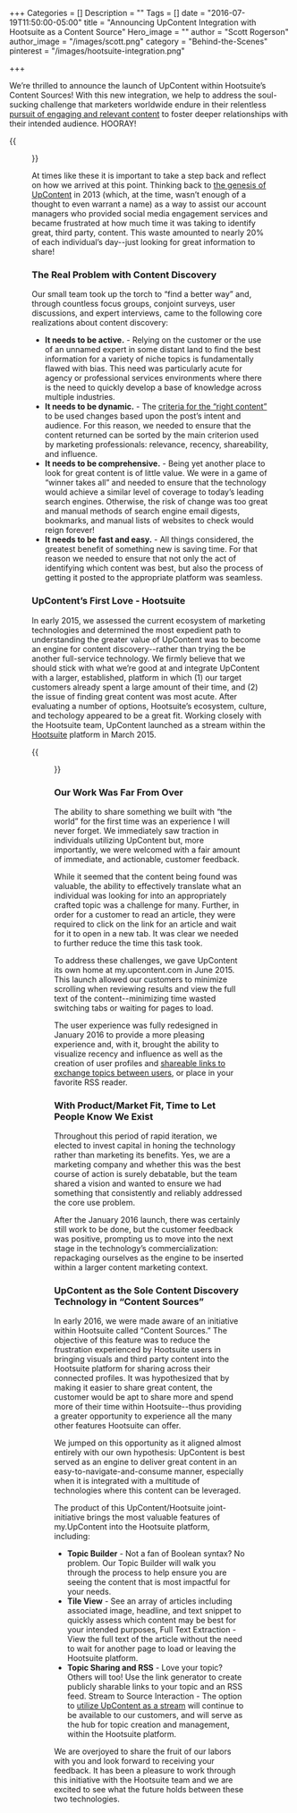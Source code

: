 +++
Categories = []
Description = ""
Tags = []
date = "2016-07-19T11:50:00-05:00"
title = "Announcing UpContent Integration with Hootsuite as a Content Source"
Hero_image = ""
author = "Scott Rogerson"
author_image = "/images/scott.png"
category = "Behind-the-Scenes"
pinterest = "/images/hootsuite-integration.png"

+++

We’re thrilled to announce the launch of UpContent within Hootsuite’s Content Sources! With this new integration, we help to address the soul-sucking challenge that marketers worldwide endure in their relentless [pursuit of engaging and relevant content](https://upcontent.com/post/5-reasons-you-need-content-curation/) to foster deeper relationships with their intended audience.  HOORAY!

{{<figure src="/images/soulmates.png" title="" alt="UpContent & Hootsuite" caption-top="false">}}

At times like these it is important to take a step back and reflect on how we arrived at this point. Thinking back to [the genesis of UpContent](https://upcontent.com/post/navigating-the-foundation-stage/) in 2013 (which, at the time, wasn’t enough of a thought to even warrant a name) as a way to assist our account managers who provided social media engagement services and became frustrated at how much time it was taking to identify great, third party, content. This waste amounted to nearly 20% of each individual’s day--just looking for great information to share!

### The Real Problem with Content Discovery

Our small team took up the torch to “find a better way” and, through countless focus groups, conjoint surveys, user discussions, and expert interviews, came to the following core realizations about content discovery:

- **It needs to be active.** - Relying on the customer or the use of an unnamed expert in some distant land to find the best information for a variety of niche topics is fundamentally flawed with bias. This need was particularly acute for agency or professional services environments where there is the need to quickly develop a base of knowledge across multiple industries.
- **It needs to be dynamic.** - The [criteria for the “right content”](https://upcontent.com/post/how-to-evaluate-content/) to be used changes based upon the post’s intent and audience. For this reason, we needed to ensure that the content returned can be sorted by the main criterion used by marketing professionals: relevance, recency, shareability, and influence.
- **It needs to be comprehensive.** - Being yet another place to look for great content is of little value. We were in a game of “winner takes all” and needed to ensure that the technology would achieve a similar level of coverage to today’s leading search engines. Otherwise, the risk of change was too great and manual methods of search engine email digests, bookmarks, and manual lists of websites to check would reign forever!
- **It needs to be fast and easy.** - All things considered, the greatest benefit of something new is saving time. For that reason we needed to ensure that not only the act of identifying which content was best, but also the process of getting it posted to the appropriate platform was seamless.

### UpContent’s First Love - Hootsuite

In early 2015, we assessed the current ecosystem of marketing technologies and determined the most expedient path to understanding the greater value of UpContent was to become an engine for content discovery--rather than trying the be another full-service technology. We firmly believe that we should stick with what we’re good at and integrate UpContent with a larger, established, platform in which (1) our target customers already spent a large amount of their time, and (2) the issue of finding great content was most acute.
After evaluating a number of options, Hootsuite’s ecosystem, culture, and techology appeared to be a great fit. Working closely with the Hootsuite team, UpContent launched as a stream within the [Hootsuite](http://hootsuite.com) platform in March 2015.

{{<figure src="/images/upcontent-stream.png" title="" alt="UpContent Stream" caption-top="false">}}

### Our Work Was Far From Over

The ability to share something we built with “the world” for the first time was an experience I will never forget. We immediately saw traction in individuals utilizing UpContent but, more importantly, we were welcomed with a fair amount of immediate, and actionable, customer feedback.

While it seemed that the content being found was valuable, the ability to effectively translate what an individual was looking for into an appropriately crafted topic was a challenge for many. Further, in order for a customer to read an article, they were required to click on the link for an article and wait for it to open in a new tab. It was clear we needed to further reduce the time this task took.

To address these challenges, we gave UpContent its own home at my.upcontent.com in June 2015. This launch allowed our customers to minimize scrolling when reviewing results and view the full text of the content--minimizing time wasted switching tabs or waiting for pages to load.

<Old my.upcontent SCREENSHOT>

The user experience was fully redesigned in January 2016 to provide a more pleasing experience and, with it, brought the ability to visualize recency and influence as well as the creation of user profiles and [shareable links to exchange topics between users](https://upcontent.com/post/sharing-topics-strategy/), or place in your favorite RSS reader.

<CURRENT MY.UPCONTENT SCREENSHOT>

### With Product/Market Fit, Time to Let People Know We Exist

Throughout this period of rapid iteration, we elected to invest capital in honing the technology rather than marketing its benefits. Yes, we are a marketing company and whether this was the best course of action is surely debatable, but the team shared a vision and wanted to ensure we had something that consistently and reliably addressed the core use problem.

After the January 2016 launch, there was certainly still work to be done, but the customer feedback was positive, prompting us to move into the next stage in the technology’s commercialization: repackaging ourselves as the engine to be inserted within a larger content marketing context.

### UpContent as the Sole Content Discovery Technology in “Content Sources”

In early 2016, we were made aware of an initiative within Hootsuite called “Content Sources.” The objective of this feature was to reduce the frustration experienced by Hootsuite users in bringing visuals and third party content into the Hootsuite platform for sharing across their connected profiles. It was hypothesized that by making it easier to share great content, the customer would be apt to share more and spend more of their time within Hootsuite--thus providing a greater opportunity to experience all the many other features Hootsuite can offer.

We jumped on this opportunity as it aligned almost entirely with our own hypothesis: UpContent is best served as an engine to deliver great content in an easy-to-navigate-and-consume manner, especially when it is integrated with a multitude of technologies where this content can be leveraged.

The product of this UpContent/Hootsuite joint-initiative brings the most valuable features of my.UpContent into the Hootsuite platform, including:

- **Topic Builder** - Not a fan of Boolean syntax? No problem. Our Topic Builder will walk you through the process to help ensure you are seeing the content that is most impactful for your needs.
- **Tile View** - See an array of articles including associated image, headline, and text snippet to quickly assess which content may be best for your intended purposes,
Full Text Extraction - View the full text of the article without the need to wait for another page to load or leaving the Hootsuite platform.
- **Topic Sharing and RSS** - Love your topic? Others will too! Use the link generator to create publicly sharable links to your topic and an RSS feed.
Stream to Source Interaction - The option to [utilize UpContent as a stream](http://appdirectory.hootsuite.com/185/upcontent) will continue to be available to our customers, and will serve as the hub for topic creation and management, within the Hootsuite platform.

We are overjoyed to share the fruit of our labors with you and look forward to receiving your feedback. It has been a pleasure to work through this initiative with the Hootsuite team and we are excited to see what the future holds between these two technologies. 
